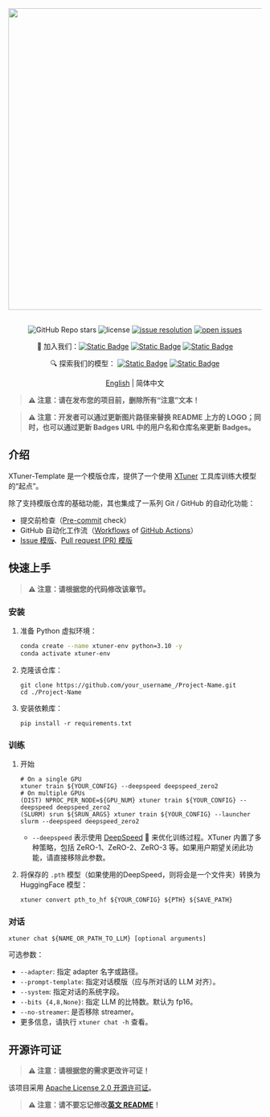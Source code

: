 <div align="center">
  <img src="https://github.com/InternLM/lmdeploy/assets/36994684/0cf8d00f-e86b-40ba-9b54-dc8f1bc6c8d8" width="600"/>
  <br /><br />

![GitHub Repo stars](https://img.shields.io/github/stars/LZHgrla/xtuner-template?style=social)
![license](https://img.shields.io/github/license/LZHgrla/xtuner-template.svg)
[![issue resolution](https://img.shields.io/github/issues-closed-raw/LZHgrla/xtuner-template)](https://github.com/LZHgrla/xtuner-template/issues)
[![open issues](https://img.shields.io/github/issues-raw/LZHgrla/xtuner-template)](https://github.com/LZHgrla/xtuner-template/issues)

👋 加入我们：[![Static Badge](https://img.shields.io/badge/-grey?style=social&logo=wechat&label=WeChat)](https://cdn.vansin.top/LZHgrla/xtuner.jpg)
[![Static Badge](https://img.shields.io/badge/-grey?style=social&logo=twitter&label=Twitter)](https://twitter.com/intern_lm)
[![Static Badge](https://img.shields.io/badge/-grey?style=social&logo=discord&label=Discord)](https://discord.gg/xa29JuW87d)

🔍 探索我们的模型：
[![Static Badge](https://img.shields.io/badge/-gery?style=social&label=🤗%20Huggingface)](https://huggingface.co/xtuner)
[![Static Badge](https://img.shields.io/badge/-gery?style=social&label=🤖%20ModelScope)](https://www.modelscope.cn/organization/xtuner)

[English](README.md) | 简体中文

</div>

> **⚠️ 注意：请在发布您的项目前，删除所有“注意”文本！**

> **⚠️ 注意：开发者可以通过更新图片路径来替换 README 上方的 LOGO；同时，也可以通过更新 Badges URL 中的用户名和仓库名来更新 Badges。**

## 介绍

XTuner-Template 是一个模版仓库，提供了一个使用 [XTuner](https://github.com/InternLM/xtuner) 工具库训练大模型的“起点”。

除了支持模版仓库的基础功能，其也集成了一系列 Git / GitHub 的自动化功能：

- 提交前检查（[Pre-commit](./.pre-commit-config.yaml) check）
- GitHub 自动化工作流（[Workflows](./.github/workflows) of [GitHub Actions](https://github.com/InternLM/xtuner-template/actions)）
- [Issue 模版](./.github/ISSUE_TEMPLATE)、[Pull request (PR) 模版](.github/pull_request_template.md)

## 快速上手

> **⚠️ 注意：请根据您的代码修改该章节。**

### 安装

1. 准备 Python 虚拟环境：

   ```bash
   conda create --name xtuner-env python=3.10 -y
   conda activate xtuner-env
   ```

2. 克隆该仓库：

   ```shell
   git clone https://github.com/your_username_/Project-Name.git
   cd ./Project-Name
   ```

3. 安装依赖库：

   ```shell
   pip install -r requirements.txt
   ```

### 训练

1. 开始

   ```shell
   # On a single GPU
   xtuner train ${YOUR_CONFIG} --deepspeed deepspeed_zero2
   # On multiple GPUs
   (DIST) NPROC_PER_NODE=${GPU_NUM} xtuner train ${YOUR_CONFIG} --deepspeed deepspeed_zero2
   (SLURM) srun ${SRUN_ARGS} xtuner train ${YOUR_CONFIG} --launcher slurm --deepspeed deepspeed_zero2
   ```

   - `--deepspeed` 表示使用 [DeepSpeed](https://github.com/microsoft/DeepSpeed) 🚀 来优化训练过程。XTuner 内置了多种策略，包括 ZeRO-1、ZeRO-2、ZeRO-3 等。如果用户期望关闭此功能，请直接移除此参数。

2. 将保存的 `.pth` 模型（如果使用的DeepSpeed，则将会是一个文件夹）转换为 HuggingFace 模型：

   ```shell
   xtuner convert pth_to_hf ${YOUR_CONFIG} ${PTH} ${SAVE_PATH}
   ```

### 对话

```shell
xtuner chat ${NAME_OR_PATH_TO_LLM} [optional arguments]
```

可选参数：

- `--adapter`: 指定 adapter 名字或路径。
- `--prompt-template`: 指定对话模版（应与所对话的 LLM 对齐）。
- `--system`: 指定对话的系统字段。
- `--bits {4,8,None}`: 指定 LLM 的比特数。默认为 fp16。
- `--no-streamer`: 是否移除 streamer。
- 更多信息，请执行 `xtuner chat -h` 查看。

## 开源许可证

> **⚠️ 注意：请根据您的需求更改许可证！**

该项目采用 [Apache License 2.0 开源许可证](LICENSE)。

> **⚠️ 注意：请不要忘记修改[英文 README](./README.md)！**
